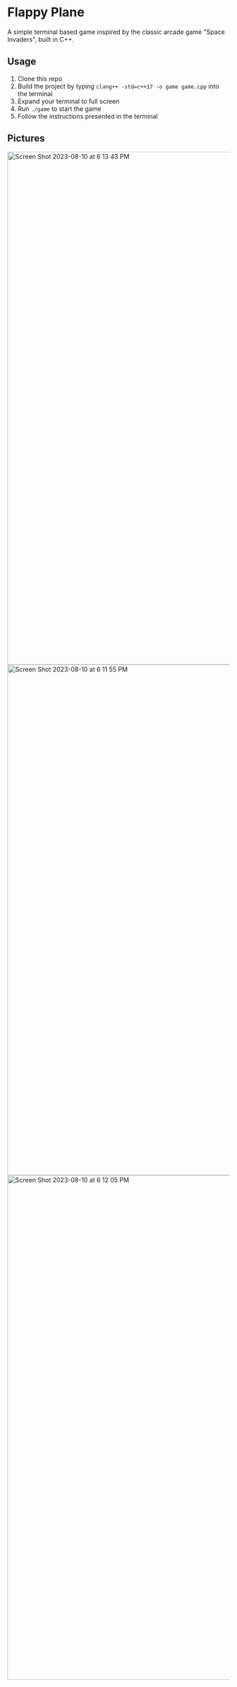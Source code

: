 # Flappy Plane

A simple terminal based game inspired by the classic arcade game "Space Invaders", built in C++. 
 

## Usage
1. Clone this repo
2. Build the project by typing `clang++ -std=c++17 -o game game.cpp` into the terminal
3. Expand your terminal to full screen
4. Run `./game` to start the game
5. Follow the instructions presented in the terminal

## Pictures
<img width="1161" alt="Screen Shot 2023-08-10 at 6 13 43 PM" src="https://github.com/Boyazhang1/FlappyPlane/assets/82241706/d08aa656-f5ae-4f94-b9e5-3b3fed21f007">
<img width="1156" alt="Screen Shot 2023-08-10 at 6 11 55 PM" src="https://github.com/Boyazhang1/FlappyPlane/assets/82241706/18561d19-e341-4f42-b472-8298c8da51ec">
<img width="1142" alt="Screen Shot 2023-08-10 at 6 12 05 PM" src="https://github.com/Boyazhang1/FlappyPlane/assets/82241706/afd7316e-866b-4818-94a1-68ab59c1f244">




